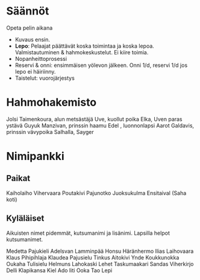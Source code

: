 # Säännöt
Opeta pelin aikana
- Kuvaus ensin.
- **Lepo**: Pelaajat päättävät koska toimintaa ja koska lepoa. Valmistautuminen & hahmokeskustelut. Ei kiire toimia.
- Nopanheittoprosessi
- Reservi & onni: ensimmäisen yölevon jälkeen. Onni 1/d, reservi 1/d jos lepo ei häiriinny.
- Taistelut: vuorojärjestys 

# Hahmohakemisto
Jolsi Taimenkoura, alun metsästäjä
Uve, kuollut poika
Elka, Uven paras ystävä
Guyuk Manzivan, prinssin haamu
Edel , luonnonlapsi
Aarot Galdavis, prinssin vävypoika
Salhalla, Sayger

# Nimipankki
## Paikat
Kaiholaiho
Vihervaara
Poutakivi
Pajunotko
Juoksukulma
Ensitaival (Saha koti)

## Kyläläiset
Aikuisten nimet pidemmät, kutsumanimi ja lisänimi.
Lapsilla helpot kutsumanimet.

Medetta Pajukieli
Adelsvan Lamminpää
Honsu Häränhermo
Ilias Laihovaara
Klaus Pihipihlaja
Klaudea Pajusielu
Tinkus Aitokivi
Ynde Koukkunokka
Oukaha Tulisielu
Helmuns Lahokaski
Lehet Taskumaakari
Sandas Viherkirjo
Delli Klapikansa
Kiel
Ado
Iiti
Ooka
Tao
Lepi